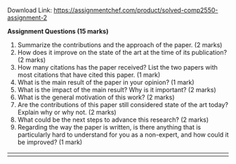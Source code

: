 Download Link: https://assignmentchef.com/product/solved-comp2550-assignment-2
<br>



<strong>Assignment Questions (15 marks) </strong>

<strong> </strong>

<ol>

 <li>Summarize the contributions and the approach of the paper. (2 marks)</li>

 <li>How does it improve on the state of the art at the time of its publication? (2 marks)</li>

 <li>How many citations has the paper received? List the two papers with most citations that have cited this paper. (1 mark)</li>

 <li>What is the main result of the paper in your opinion? (1 mark)</li>

 <li>What is the impact of the main result? Why is it important? (2 marks)</li>

 <li>What is the general motivation of this work? (2 marks)</li>

 <li>Are the contributions of this paper still considered state of the art today? Explain why or why not. (2 marks)</li>

 <li>What could be the next steps to advance this research? (2 marks)</li>

 <li>Regarding the way the paper is written, is there anything that is particularly hard to understand for you as a non-expert, and how could it be improved? (1 mark)</li>

</ol>

<table width="571">

 <tbody>

  <tr>

   <td width="571"></td>

  </tr>

 </tbody>

</table>


